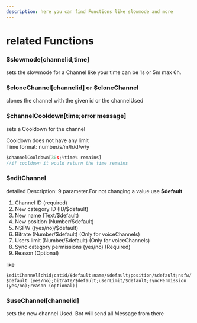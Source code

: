 ```yaml
---
description: here you can find Functions like slowmode and more
---
```


# related Functions

### $slowmode\[channelid;time\]

sets the slowmode for a Channel like your time can be 1s or 5m max 6h.

### $cloneChannel\[channelid\] or $cloneChannel

clones the channel with the given id or the channelUsed

### $channelCooldown\[time;error message\]

sets a Cooldown for the channel

Cooldown does not have any limit   
Time format: number/s/m/h/d/w/y

```javascript
$channelCooldown[30s;%time% remains]
//if cooldown it would return the time remains
```

### $editChannel

detailed Description: 9 parameter.For not changing a value use **$default**

1. Channel ID \(required\)
2. New category ID \(ID/$default\)
3. New name \(Text/$default\)
4. New position \(Number/$default\)
5. NSFW \(\(yes/no\)/$default\)
6. Bitrate \(Number/$default\) \(Only for voiceChannels\)
7. Users limit \(Number/$default\) \(Only for voiceChannels\)
8. Sync category permissions \(yes/no\) \(Required\)
9. Reason \(Optional\)

like 

`$editChannel[chid;catid/$default;name/$default;position/$default;nsfw/$default (yes/no);bitrate/$default;userLimit/$default;syncPermission (yes/no);reason (optional)]`

### $useChannel\[channelid\]

sets the new channel Used. Bot will send all Message from there



